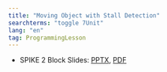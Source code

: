 ```yaml
---
title: "Moving Object with Stall Detection"
searchterms: "toggle 7Unit"
lang: "en"
tag: ProgrammingLesson
---
```

 <ul>
 <li class="ng-binding">SPIKE 2 Block Slides:
 <a href="ProgrammingLessons/MovingObjectsStall.pptx">PPTX</a>,
 <a href="ProgrammingLessons/MovingObjectsStall.pdf">PDF</a>
 </li>

 </ul>
